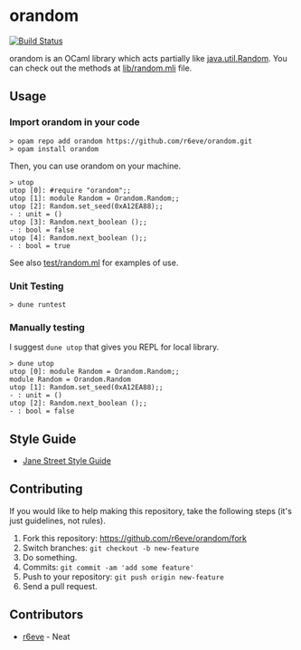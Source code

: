 # orandom
[![Build Status][]][CI Results]

orandom is an OCaml library which acts partially like [java.util.Random][].
You can check out the methods at [lib/random.mli](./lib/random.mli) file.

## Usage

### Import orandom in your code

```console
> opam repo add orandom https://github.com/r6eve/orandom.git
> opam install orandom
```

Then, you can use orandom on your machine.

```console
> utop
utop [0]: #require "orandom";;
utop [1]: module Random = Orandom.Random;;
utop [2]: Random.set_seed(0xA12EA88);;
- : unit = ()
utop [3]: Random.next_boolean ();;
- : bool = false
utop [4]: Random.next_boolean ();;
- : bool = true
```

See also [test/random.ml](./test/random.ml) for examples of use.

### Unit Testing

```console
> dune runtest
```

### Manually testing

I suggest `dune utop` that gives you REPL for local library.

```console
> dune utop
utop [0]: module Random = Orandom.Random;;
module Random = Orandom.Random
utop [1]: Random.set_seed(0xA12EA88);;
- : unit = ()
utop [2]: Random.next_boolean ();;
- : bool = false
```

## Style Guide

* [Jane Street Style Guide][]

## Contributing

If you would like to help making this repository, take the following steps
(it's just guidelines, not rules).

1. Fork this repository: https://github.com/r6eve/orandom/fork
2. Switch branches: `git checkout -b new-feature`
3. Do something.
4. Commits: `git commit -am 'add some feature'`
5. Push to your repository: `git push origin new-feature`
6. Send a pull request.

## Contributors

- [r6eve][] - Neat


[Build Status]: https://circleci.com/gh/r6eve/orandom.svg?style=svg
[CI Results]: https://circleci.com/gh/r6eve/orandom
[java.util.Random]: https://docs.oracle.com/javase/10/docs/api/java/util/Random.html
[Jane Street Style Guide]: https://opensource.janestreet.com/standards/
[r6eve]: https://github.com/r6eve
